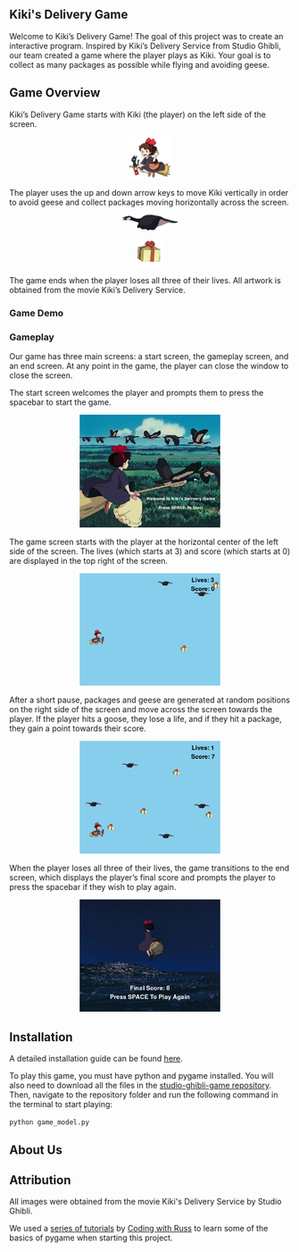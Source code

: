 ## Kiki's Delivery Game

Welcome to Kiki’s Delivery Game! The goal of this project was to create an interactive program. Inspired by Kiki’s Delivery Service from Studio Ghibli, our team created a game where the player plays as Kiki. Your goal is to collect as many packages as possible while flying and avoiding geese.

## Game Overview

Kiki’s Delivery Game starts with Kiki (the player) on the left side of the screen.

<p align="center">
  <img src="website-images/kiki.png" width="15%" height="15%"/>
</p>

The player uses the up and down arrow keys to move Kiki vertically in order to avoid geese and collect packages moving horizontally across the screen.

<p align="center">
  <img src="website-images/Goose.png" width="20%" height="20%"/>
</p>
<p align="center">
  <img src="website-images/Package.png" width="10%" height="10%"/>
</p>

The game ends when the player loses all three of their lives. All artwork is obtained from the movie Kiki’s Delivery Service.

### Game Demo

### Gameplay

Our game has three main screens: a start screen, the gameplay screen, and an end screen. At any point in the game, the player can close the window to close the screen.

The start screen welcomes the player and prompts them to press the spacebar to start the game.

<p align="center">
  <img src="website-images/Start_screen.PNG" width="50%" height="50%"/>
</p>

The game screen starts with the player at the horizontal center of the left side of the screen. The lives (which starts at 3) and score (which starts at 0) are displayed in the top right of the screen.

<p align="center">
  <img src="website-images/Gameplay_1.PNG" width="50%" height="50%"/>
</p>

After a short pause, packages and geese are generated at random positions on the right side of the screen and move across the screen towards the player. If the player hits a goose, they lose a life, and if they hit a package, they gain a point towards their score.

<p align="center">
  <img src="website-images/Gameplay_2.PNG" width="50%" height="50%"/>
</p>

When the player loses all three of their lives, the game transitions to the end screen, which displays the player’s final score and prompts the player to press the spacebar if they wish to play again.

<p align="center">
  <img src="website-images/End_screen.PNG" width="50%" height="50%"/>
</p>

## Installation

A detailed installation guide can be found [here](https://github.com/olincollege/studio-ghibli-game#readme).

To play this game, you must have python and pygame installed. You will also need to download all the files in the [studio-ghibli-game repository](https://github.com/olincollege/studio-ghibli-game). Then, navigate to the repository folder and run the following command in the terminal to start playing:

`python game_model.py`

## About Us

## Attribution

All images were obtained from the movie Kiki's Delivery Service by Studio Ghibli.

We used a [series of tutorials](https://www.youtube.com/watch?v=DHgj5jhMJKg&list=PLjcN1EyupaQm20hlUE11y9y8EY2aXLpnv) by [Coding with Russ](https://www.youtube.com/channel/UCPrRY0S-VzekrJK7I7F4-Mg) to learn some of the basics of pygame when starting this project.
